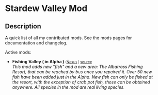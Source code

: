 # Stardew Valley Mod

## Description

A quick list of all my contributed mods. See the mods pages for documentation and changelog.

Active mods:
* **Fishing Valley ( in Alpha )** <small>([Nexus](https://www.nexusmods.com/stardewvalley/mods/1063) | [source](Fishing%20Valley)</small>  
  _This mod adds new "fish" and a new area: The Albatross Fishing Resort, that can be reached by bus once you repaired it. Over 50 new fish have been added just in the Alpha. New fish can only be fished at the resort, with the exception of crab pot fish, those can be obtained anywhere. All species in the mod are real living species._